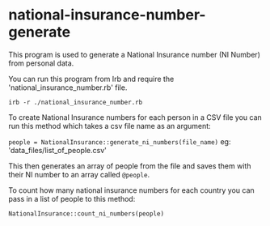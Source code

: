 # national-insurance-number-generate
This program is used to generate a National Insurance number (NI Number) from personal data.

You can run this program from Irb and require the 'national_insurance_number.rb' file.

`irb -r ./national_insurance_number.rb`

To create National Insurance numbers for each person in a CSV file you can run this method which takes a csv file name as an argument:

`people = NationalInsurance::generate_ni_numbers(file_name)` eg: 'data_files/list_of_people.csv'

This then generates an array of people from the file and saves them with their NI number to an array called `@people`.

To count how many national insurance numbers for each country you can pass in a list of people to this method:

`NationalInsurance::count_ni_numbers(people)`






